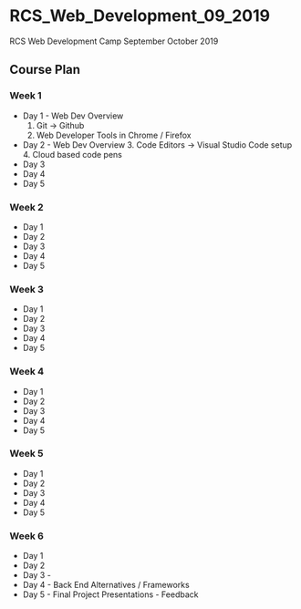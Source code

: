 # RCS_Web_Development_09_2019
RCS Web Development Camp September October 2019

## Course Plan

### Week 1

* Day 1 - Web Dev Overview
  1. Git -> Github
  2. Web Developer Tools in Chrome / Firefox
* Day 2 - Web Dev Overview
  3. Code Editors -> Visual Studio Code setup
  4. Cloud based code pens
* Day 3
* Day 4 
* Day 5

### Week 2
* Day 1
* Day 2
* Day 3
* Day 4
* Day 5
### Week 3
* Day 1
* Day 2
* Day 3
* Day 4
* Day 5
### Week 4
* Day 1
* Day 2
* Day 3
* Day 4
* Day 5
### Week 5
* Day 1
* Day 2
* Day 3
* Day 4
* Day 5
### Week 6
* Day 1
* Day 2
* Day 3 - 
* Day 4 - Back End Alternatives / Frameworks
* Day 5 - Final Project Presentations - Feedback

